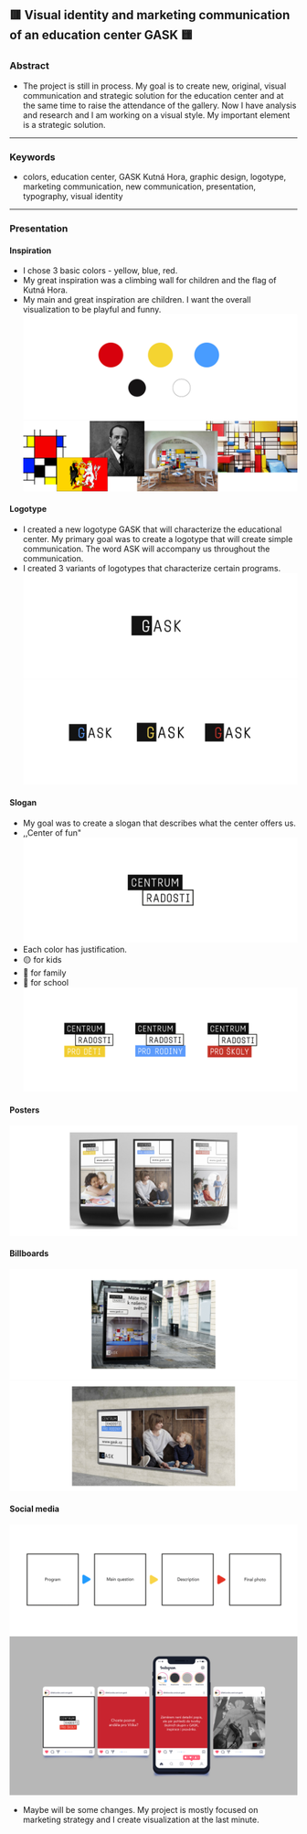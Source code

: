 ## 🟥 Visual identity and marketing communication of an education center GASK 🟨

### Abstract
- The project is still in process. My goal is to create new, original, visual communication and strategic solution for the education center and at the same time to raise the attendance of the gallery. Now I have analysis and research and I am working on a visual style. My important element is a strategic solution.

---

### Keywords
- colors, education center, GASK Kutná Hora, graphic design, logotype, marketing communication, new communication, presentation, typography, visual identity

---

### Presentation
#### Inspiration
- I chose 3 basic colors - yellow, blue, red.
- My great inspiration was a climbing wall for children and the flag of Kutná Hora. 
- My main and great inspiration are children. I want the overall visualization to be playful and funny.
![image](0.jpg)
![image](7.jpg)

#### Logotype
- I created a new logotype GASK that will characterize the educational center. My primary goal was to create a logotype that will create simple communication. The word ASK will accompany us throughout the communication. 
- I created 3 variants of logotypes that characterize certain programs.
![image](9.jpg)
![image](5.jpg)

#### Slogan
- My goal was to create a slogan that describes what the center offers us. 
- ,,Center of fun"
![image](8.jpg)
- Each color has justification.
- 🟡 for kids
- 🔵 for family
- 🔴 for school
![image](6.jpg)

#### Posters
![image](2.jpg)

#### Billboards
![image](1.jpg)
![image](3.jpg)

#### Social media
![image](aj.jpg)
![image](ig.jpg)
- Maybe will be some changes. My project is mostly focused on marketing strategy and I create visualization at the last minute. 

